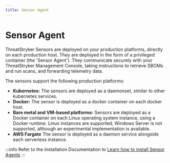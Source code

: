 ```yaml
---
title: Sensor Agent
---
```


# Sensor Agent

ThreatStryker Sensors are deployed on your production platforms, directly on each production host.  They are deployed in the form of a privileged container (the 'Sensor Agent'). They communicate securely with your ThreatStryker Management Console, taking instructions to retrieve SBOMs and run scans, and forwarding telemetry data.

The sensors support the following production platforms:

* **Kubernetes:** The sensors are deployed as a daemonset, similar to other kubernetes services.
* **Docker:** The sensor is deployed as a docker container on each docker host.
* **Bare metal and VM-based platforms:** Sensors are deployed as a Docker container on each Linux operating system instance, using a Docker runtime. Linux instances are supported; Windows Server is not supported, although an experimental implementation is available.
* **AWS Fargate** The sensor is deployed as a daemon service alongside each serverless instance.

:::info
Refer to the Installation Documentation to [Learn how to install Sensor Agents](/docs/sensors)
:::